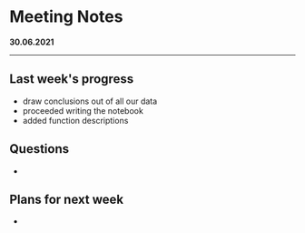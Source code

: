 # Meeting Notes
**30.06.2021**

---

## Last week's progress
- draw conclusions out of all our data
- proceeded writing the notebook
- added function descriptions

## Questions
- 

## Plans for next week
- 
